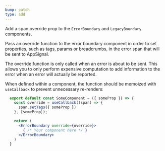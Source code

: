 ```yaml
---
bump: patch
type: add
---
```


Add a span override prop to the `ErrorBoundary` and `LegacyBoundary` components.

Pass an override function to the error boundary component in order to set properties, such as tags, params or breadcrumbs, in the error span that will be sent to AppSignal.

The override function is only called when an error is about to be sent. This allows you to only perform expensive computation to add information to the error when an error will actually be reported.

When defined within a component, the function should be memoized with `useCallback` to prevent unnecessary re-renders:

```jsx
  export default const SomeComponent = ({ someProp }) => {
    const override = useCallback((span) => {
      span.setTags({ someProp })
    }, [someProp]);

    return (
      <ErrorBoundary override={override}>
        { /* Your component here */ }
      </ErrorBoundary>
    )
  }
```
